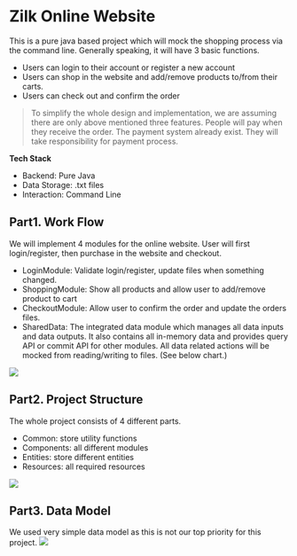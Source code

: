 ﻿# Zilk Online Website

This is a pure java based project which will mock the shopping process via the command line. Generally speaking, it will have 3 basic functions. 
- Users can login to their account or register a new account
- Users can shop in the website and add/remove products to/from their carts.
- Users can check out and confirm the order

> To simplify the whole design and implementation, we are assuming there are only above mentioned three features. People will pay when they receive the order. The payment system already exist. They will take responsibility for payment process.

**Tech Stack** 
- Backend: Pure Java
- Data Storage: .txt files
- Interaction: Command Line

## Part1. Work Flow

We will implement 4 modules for the online website. User will first login/register, then purchase in the website and checkout. 
- LoginModule: Validate login/register, update files when something changed.
- ShoppingModule: Show all products and allow user to add/remove product to cart
- CheckoutModule: Allow user to confirm the order and update the orders files.
- SharedData: The integrated data module which manages all data inputs and data outputs. It also contains all in-memory data and provides query API or commit API for other modules. All data related actions will be mocked from reading/writing to files.
(See below chart.)

<img src="https://github.com/UPenn-CIT599/final-project-team-69-zilk/tree/master/images/FlowChart.PNG"/>

## Part2. Project Structure

The whole project consists of 4 different parts.
- Common: store utility functions
- Components: all different modules
- Entities: store different entities
- Resources: all required resources

<img src="https://github.com/UPenn-CIT599/final-project-team-69-zilk/tree/master/images/ProjectStructure.PNG"/>

## Part3. Data Model

We used very simple data model as this is not our top priority for this project.
<img src="https://github.com/UPenn-CIT599/final-project-team-69-zilk/tree/master/images/DataModel.PNG"/>
